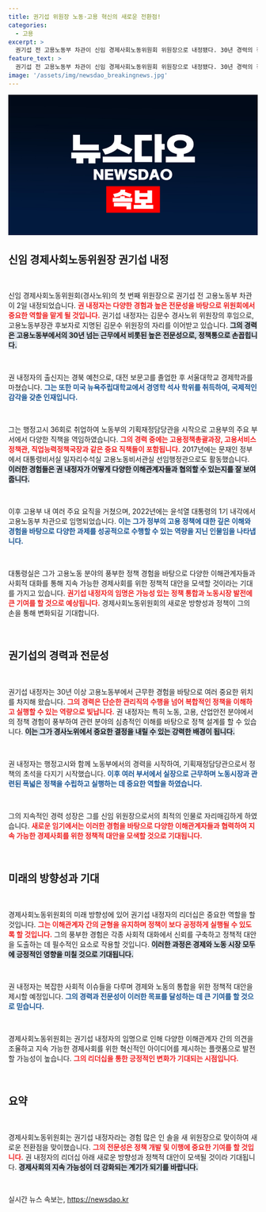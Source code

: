 ```yaml
---
title: 권기섭 위원장 노동·고용 혁신의 새로운 전환점!
categories:
  - 고용
excerpt: >
  권기섭 전 고용노동부 차관이 신임 경제사회노동위원회 위원장으로 내정됐다. 30년 경력의 정책통은 다양한 이해관계자들과의 대화를 통해 지속 가능한 경제사회를 위한 혁신적 대안을 모색할 예정이다. 클릭해 더 자세한 내용을 확인하세요!
feature_text: >
  권기섭 전 고용노동부 차관이 신임 경제사회노동위원회 위원장으로 내정됐다. 30년 경력의 정책통은 다양한 이해관계자들과의 대화를 통해 지속 가능한 경제사회를 위한 혁신적 대안을 모색할 예정이다. 클릭해 더 자세한 내용을 확인하세요!
image: '/assets/img/newsdao_breakingnews.jpg'
---
```


<p><img src="/assets/img/newsdao_breakingnews.jpg" alt="cryptoinkorea 속보" /></p>

<h2 data-ke-size="size26">신임 경제사회노동위원장 권기섭 내정</h2>

<p data-ke-size="size16">&nbsp;</p>

<p>신임 경제사회노동위원회(경사노위)의 첫 번째 위원장으로 권기섭 전 고용노동부 차관이 2일 내정되었습니다. <b><span style="color: #ee2323;">권 내정자는 다양한 경험과 높은 전문성을 바탕으로 위원회에서 중요한 역할을 맡게 될 것입니다.</span></b> 권기섭 내정자는 김문수 경사노위 위원장의 후임으로, 고용노동부장관 후보자로 지명된 김문수 위원장의 자리를 이어받고 있습니다. <b><span style="background-color: #21538527;">그의 경력은 고용노동부에서의 30년 넘는 근무에서 비롯된 높은 전문성으로, 정책통으로 손꼽힙니다.</span></b> </p>

<p data-ke-size="size16">&nbsp;</p>

<p>권 내정자의 출신지는 경북 예천으로, 대전 보문고를 졸업한 후 서울대학교 경제학과를 마쳤습니다. <b><span style="color: #1a5490;">그는 또한 미국 뉴욕주립대학교에서 경영학 석사 학위를 취득하여, 국제적인 감각을 갖춘 인재입니다.</span></b> </p>

<p data-ke-size="size16">&nbsp;</p>

<p>그는 행정고시 36회로 취업하여 노동부의 기획재정담당관을 시작으로 고용부의 주요 부서에서 다양한 직책을 역임하였습니다. <b><span style="color: #ee2323;">그의 경력 중에는 고용정책총괄과장, 고용서비스정책관, 직업능력정책국장과 같은 중요 직책들이 포함됩니다.</span></b> 2017년에는 문재인 정부에서 대통령비서실 일자리수석실 고용노동비서관실 선임행정관으로도 활동했습니다. <b><span style="background-color: #21538527;">이러한 경험들은 권 내정자가 어떻게 다양한 이해관계자들과 협의할 수 있는지를 잘 보여줍니다.</span></b> </p>

<p data-ke-size="size16">&nbsp;</p>

<p>이후 고용부 내 여러 주요 요직을 거쳤으며, 2022년에는 윤석열 대통령의 1기 내각에서 고용노동부 차관으로 임명되었습니다. <b><span style="color: #1a5490;">이는 그가 정부의 고용 정책에 대한 깊은 이해와 경험을 바탕으로 다양한 과제를 성공적으로 수행할 수 있는 역량을 지닌 인물임을 나타냅니다.</span></b> </p>

<p data-ke-size="size16">&nbsp;</p>

<p>대통령실은 그가 고용노동 분야의 풍부한 정책 경험을 바탕으로 다양한 이해관계자들과 사회적 대화를 통해 지속 가능한 경제사회를 위한 정책적 대안을 모색할 것이라는 기대를 가지고 있습니다. <b><span style="color: #ee2323;">권기섭 내정자의 임명은 가능성 있는 정책 통합과 노동시장 발전에 큰 기여를 할 것으로 예상됩니다.</span></b> 경제사회노동위원회의 새로운 방향성과 정책이 그의 손을 통해 변화되길 기대합니다.</p>

<p data-ke-size="size16">&nbsp;</p>

<h2 data-ke-size="size26">권기섭의 경력과 전문성</h2>

<p data-ke-size="size16">&nbsp;</p>

<p>권기섭 내정자는 30년 이상 고용노동부에서 근무한 경험을 바탕으로 여러 중요한 위치를 차지해 왔습니다. <b><span style="color: #ee2323;">그의 경력은 단순한 관리직의 수행을 넘어 복합적인 정책을 이해하고 실행할 수 있는 역량으로 빛납니다.</span></b> 권 내정자는 특히 노동, 고용, 산업안전 분야에서의 정책 경험이 풍부하여 관련 분야의 심층적인 이해를 바탕으로 정책 설계를 할 수 있습니다. <b><span style="background-color: #21538527;">이는 그가 경사노위에서 중요한 결정을 내릴 수 있는 강력한 배경이 됩니다.</span></b>  </p>

<p data-ke-size="size16">&nbsp;</p>

<p>권 내정자는 행정고시와 함께 노동부에서의 경력을 시작하여, 기획재정담당관으로서 정책의 초석을 다지기 시작했습니다. <b><span style="color: #1a5490;">이후 여러 부서에서 실장으로 근무하며 노동시장과 관련된 폭넓은 정책을 수립하고 실행하는 데 중요한 역할을 하였습니다.</span></b> </p>

<p data-ke-size="size16">&nbsp;</p>

<p>그의 지속적인 경력 성장은 그를 신임 위원장으로서의 최적의 인물로 자리매김하게 하였습니다. <b><span style="color: #ee2323;">새로운 임기에서는 이러한 경험을 바탕으로 다양한 이해관계자들과 협력하여 지속 가능한 경제사회를 위한 정책적 대안을 모색할 것으로 기대됩니다.</span></b> </p>

<p data-ke-size="size16">&nbsp;</p>

<h2 data-ke-size="size26">미래의 방향성과 기대</h2>

<p data-ke-size="size16">&nbsp;</p>

<p>경제사회노동위원회의 미래 방향성에 있어 권기섭 내정자의 리더십은 중요한 역할을 할 것입니다. <b><span style="color: #ee2323;">그는 이해관계자 간의 균형을 유지하며 정책이 보다 공정하게 실행될 수 있도록 할 것입니다.</span></b> 그의 풍부한 경험은 각종 사회적 대화에서 신뢰를 구축하고 정책적 대안을 도출하는 데 필수적인 요소로 작용할 것입니다. <b><span style="background-color: #21538527;">이러한 과정은 경제와 노동 시장 모두에 긍정적인 영향을 미칠 것으로 기대됩니다.</span></b> </p>

<p data-ke-size="size16">&nbsp;</p>

<p>권 내정자는 복잡한 사회적 이슈들을 다루며 경제와 노동의 통합을 위한 정책적 대안을 제시할 예정입니다. <b><span style="color: #1a5490;">그의 경력과 전문성이 이러한 목표를 달성하는 데 큰 기여를 할 것으로 믿습니다.</span></b> </p>

<p data-ke-size="size16">&nbsp;</p>

<p>경제사회노동위원회는 권기섭 내정자의 임명으로 인해 다양한 이해관계자 간의 의견을 조율하고 지속 가능한 경제사회를 위한 혁신적인 아이디어를 제시하는 플랫폼으로 발전할 가능성이 높습니다. <b><span style="color: #ee2323;">그의 리더십을 통한 긍정적인 변화가 기대되는 시점입니다.</span></b> </p>

<p data-ke-size="size16">&nbsp;</p>

<h2 data-ke-size="size26">요약</h2>

<p data-ke-size="size16">&nbsp;</p>

<p>경제사회노동위원회는 권기섭 내정자라는 경험 많은 인 솔을 새 위원장으로 맞이하여 새로운 전환점을 맞이했습니다. <b><span style="color: #ee2323;">그의 전문성은 정책 개발 및 이행에 중요한 기여를 할 것입니다.</span></b> 권 내정자의 리더십 아래 새로운 방향성과 정책적 대안이 모색될 것이라 기대됩니다. <b><span style="background-color: #21538527;">경제사회의 지속 가능성이 더 강화되는 계기가 되기를 바랍니다.</span></b> </p>

<p data-ke-size="size16">&nbsp;</p>
실시간 뉴스 속보는, <a href="https://newsdao.kr" rel="dofollow">https://newsdao.kr</a>


